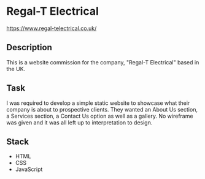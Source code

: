 # Regal-T Electrical

https://www.regal-telectrical.co.uk/

## Description
This is a website commission for the company, "Regal-T Electrical" based in the UK. 

## Task
I was required to develop a simple static website to showcase what their company is about to prospective clients. They wanted an About Us section, a Services section, a Contact Us option as well as a gallery. No wireframe was given and it was all left up to interpretation to design.

## Stack
* HTML
* CSS
* JavaScript
